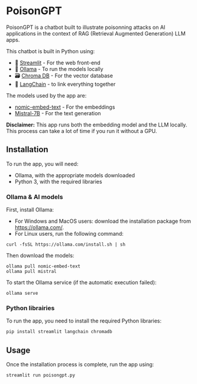 # PoisonGPT

PoisonGPT is a chatbot built to illustrate poisonning attacks on AI applications in the context of RAG (Retrieval Augmented Generation) LLM apps.

This chatbot is built in Python using:
- 🚀 [Streamlit](https://streamlit.io/) - For the web front-end
- 🦙 [Ollama](https://ollama.com/) - To run the models locally
- 🗃️ [Chroma DB](https://www.trychroma.com/) - For the vector database
- 🔗 [LangChain](https://www.langchain.com/) - to link everything together

The models used by the app are:
- [nomic-embed-text](https://blog.nomic.ai/posts/nomic-embed-text-v1) - For the embeddings
- [Mistral-7B](https://mistral.ai/fr/technology/#models) - For the text generation


**Disclaimer:** This app runs both the embedding model and the LLM locally. This process can take a lot of time if you run it without a GPU.




## Installation

To run the app, you will need:
- Ollama, with the appropriate models downloaded
- Python 3, with the required libraries

### Ollama & AI models

First, install Ollama:
- For Windows and MacOS users: download the installation package from https://ollama.com/.
- For Linux users, run the following command:

```
curl -fsSL https://ollama.com/install.sh | sh
```

Then download the models:

```
ollama pull nomic-embed-text
ollama pull mistral
```

To start the Ollama service (if the automatic execution failed):
```
ollama serve
``` 

### Python librairies

To run the app, you need to install the required Python libraries:

```bash
pip install streamlit langchain chromadb
```

## Usage

Once the installation process is complete, run the app using:

```
streamlit run poisongpt.py
```
